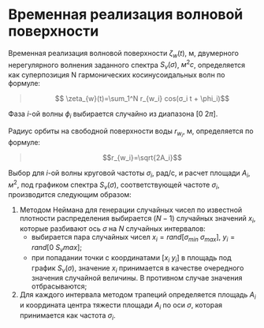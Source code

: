 # Временная реализация волновой поверхности
Временная реализация волновой поверхности $\zeta_{w}(t)$, м,  двумерного нерегулярного волнения заданного спектра $S_v(\sigma)$, $м^2c$, определяется как суперпозиция N гармонических косинусоидальных волн по формуле:
> $$ \zeta_{w}(t)=\sum_1^N r_{w_i} cos(σ_i t + \phi_i)$$

Фаза $i$-ой волны $\phi_i$ выбирается случайно из диапазона [0 2$\pi$].

Радиус орбиты на свободной поверхности воды $r_{w_i}$, м, определяется по формуле:
> $$r_{w_i}=\sqrt{2A_i}$$

Выбор для $i$-ой волны круговой частоты $σ_i$, рад/с, и расчет площади $A_i$, $м^2$, под графиком спектра $S_v(\sigma)$, соответствующей частоте $σ_i$, производится следующим образом:
1. Методом Неймана для генерации случайных чисел по известной плотности распределения выбирается $(N-1)$ случайных значений $x_i$, которые разбивают ось $\sigma$ на $N$ случайных интервалов:
    - выбирается пара случайных чисел $x_i=rand$[$\sigma_{min}$ $\sigma_{max}$], $y_i=rand[0$ $S_vmax]$;
    - при попадании точки с координатами $[x_i$ $y_i]$ в площадь под график $S_v(\sigma)$, значение $x_i$ принимается в качестве очередного значения случайной величины. В противном случае значения отбрасываются;
2. Для каждого интервала методом трапеций определяется площадь $A_i$ и координата центра тяжести площади $A_i$ по оси $\sigma$, которая принимается как частота $σ_i$.